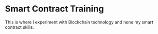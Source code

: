 # Smart Contract Training
This is where I experiment with Blockchain technology and hone my smart contract skills.